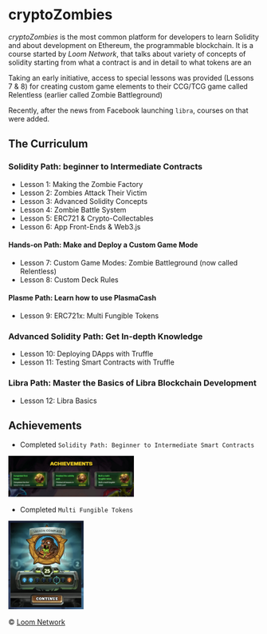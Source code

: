 # cryptoZombies

*cryptoZombies* is the most common platform for developers to learn Solidity and about development on Ethereum, the programmable blockchain. It is a course started by *Loom Network*, that talks about variety of concepts of solidity starting from what a contract is and in detail to what tokens are an

Taking an early initiative, access to special lessons was provided (Lessons 7 & 8) for creating custom game elements to their CCG/TCG game called Relentless (earlier called Zombie Battleground)

Recently, after the news from Facebook launching `libra`, courses on that were added.

## The Curriculum

### Solidity Path: beginner to Intermediate Contracts

- Lesson 1: Making the Zombie Factory
- Lesson 2: Zombies Attack Their Victim
- Lesson 3: Advanced Solidity Concepts
- Lesson 4: Zombie Battle System
- Lesson 5: ERC721 & Crypto-Collectables
- Lesson 6: App Front-Ends & Web3.js

#### Hands-on Path: Make and Deploy a Custom Game Mode

- Lesson 7: Custom Game Modes: Zombie Battleground (now called Relentless)
- Lesson 8: Custom Deck Rules

#### Plasme Path: Learn how to use PlasmaCash

- Lesson 9: ERC721x: Multi Fungible Tokens

### Advanced Solidity Path: Get In-depth Knowledge

- Lesson 10: Deploying DApps with Truffle
- Lesson 11: Testing Smart Contracts with Truffle

### Libra Path: Master the Basics of Libra Blockchain Development

- Lesson 12: Libra Basics

## Achievements

- Completed `Solidity Path: Beginner to Intermediate Smart Contracts`

<img src="./achievements/solidity.jpg" height=60% width=50%>

- Completed `Multi Fungible Tokens`

<img src="./achievements/libra-lesson.png" height=30% width=30%>

&copy; [Loom Network](https://loomx.io/)
